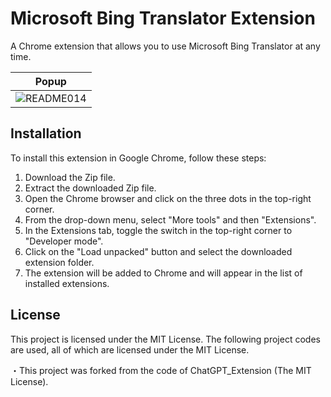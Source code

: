 # Microsoft Bing Translator Extension

A Chrome extension that allows you to use Microsoft Bing Translator at any time.



|Popup|
|---|
|![README014](https://user-images.githubusercontent.com/109842406/222693987-bf9c69b4-2c3a-4e46-a703-0c3fe41cdf8d.jpg)|


## Installation

To install this extension in Google Chrome, follow these steps:

1. Download the Zip file.
2. Extract the downloaded Zip file.
3. Open the Chrome browser and click on the three dots in the top-right corner.
4. From the drop-down menu, select "More tools" and then "Extensions".
5. In the Extensions tab, toggle the switch in the top-right corner to "Developer mode".
6. Click on the "Load unpacked" button and select the downloaded extension folder.
7. The extension will be added to Chrome and will appear in the list of installed extensions.

## License

This project is licensed under the MIT License. The following project codes are used, all of which are licensed under the MIT License.

・This project was forked from the code of ChatGPT_Extension (The MIT License).




